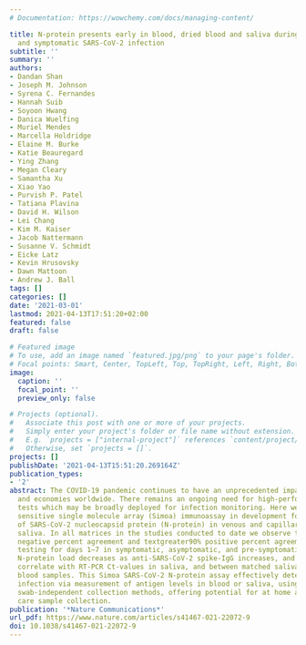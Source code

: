 ```yaml
---
# Documentation: https://wowchemy.com/docs/managing-content/

title: N-protein presents early in blood, dried blood and saliva during asymptomatic
  and symptomatic SARS-CoV-2 infection
subtitle: ''
summary: ''
authors:
- Dandan Shan
- Joseph M. Johnson
- Syrena C. Fernandes
- Hannah Suib
- Soyoon Hwang
- Danica Wuelfing
- Muriel Mendes
- Marcella Holdridge
- Elaine M. Burke
- Katie Beauregard
- Ying Zhang
- Megan Cleary
- Samantha Xu
- Xiao Yao
- Purvish P. Patel
- Tatiana Plavina
- David H. Wilson
- Lei Chang
- Kim M. Kaiser
- Jacob Nattermann
- Susanne V. Schmidt
- Eicke Latz
- Kevin Hrusovsky
- Dawn Mattoon
- Andrew J. Ball
tags: []
categories: []
date: '2021-03-01'
lastmod: 2021-04-13T17:51:20+02:00
featured: false
draft: false

# Featured image
# To use, add an image named `featured.jpg/png` to your page's folder.
# Focal points: Smart, Center, TopLeft, Top, TopRight, Left, Right, BottomLeft, Bottom, BottomRight.
image:
  caption: ''
  focal_point: ''
  preview_only: false

# Projects (optional).
#   Associate this post with one or more of your projects.
#   Simply enter your project's folder or file name without extension.
#   E.g. `projects = ["internal-project"]` references `content/project/deep-learning/index.md`.
#   Otherwise, set `projects = []`.
projects: []
publishDate: '2021-04-13T15:51:20.269164Z'
publication_types:
- '2'
abstract: The COVID-19 pandemic continues to have an unprecedented impact on societies
  and economies worldwide. There remains an ongoing need for high-performance SARS-CoV-2
  tests which may be broadly deployed for infection monitoring. Here we report a highly
  sensitive single molecule array (Simoa) immunoassay in development for detection
  of SARS-CoV-2 nucleocapsid protein (N-protein) in venous and capillary blood and
  saliva. In all matrices in the studies conducted to date we observe textgreater98%
  negative percent agreement and textgreater90% positive percent agreement with molecular
  testing for days 1–7 in symptomatic, asymptomatic, and pre-symptomatic PCR+ individuals.
  N-protein load decreases as anti-SARS-CoV-2 spike-IgG increases, and N-protein levels
  correlate with RT-PCR Ct-values in saliva, and between matched saliva and capillary
  blood samples. This Simoa SARS-CoV-2 N-protein assay effectively detects SARS-CoV-2
  infection via measurement of antigen levels in blood or saliva, using non-invasive,
  swab-independent collection methods, offering potential for at home and point of
  care sample collection.
publication: '*Nature Communications*'
url_pdf: https://www.nature.com/articles/s41467-021-22072-9
doi: 10.1038/s41467-021-22072-9
---
```


